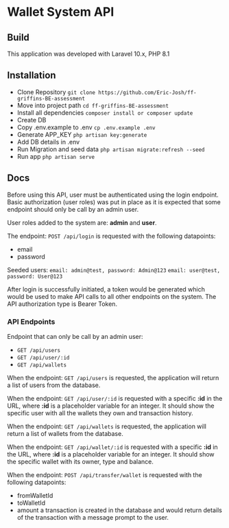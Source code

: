 # Wallet System API

## Build
This application was developed with Laravel 10.x, PHP 8.1

## Installation
* Clone Repository `git clone https://github.com/Eric-Josh/ff-griffins-BE-assessment`
* Move into project path `cd ff-griffins-BE-assessment`
* Install all dependencies `composer install or composer update`
* Create DB
* Copy .env.example to .env `cp .env.example .env`
* Generate APP_KEY `php artisan key:generate`
* Add DB details in .env
* Run Migration and seed data `php artisan migrate:refresh --seed`
* Run app `php artisan serve`

## Docs
Before using this API, user must be authenticated using the login endpoint. Basic authorization (user roles) was put in place as it is expected that some endpoint should only be call by an admin user.

User roles added to the system are: <strong>admin</strong> and <strong>user</strong>.

The endpoint: `POST /api/login` is requested with the following datapoints:
* email
* password

Seeded users: 
`email: admin@test, password: Admin@123` 
`email: user@test, password: User@123`

After login is successfully initiated, a token would be generated which would be used to make API calls to all other endpoints on the system. The API authorization type is Bearer Token.

### API Endpoints
Endpoint that can only be call by an admin user: 
* `GET /api/users` 
* `GET /api/user/:id`
* `GET /api/wallets`

When the endpoint: `GET /api/users` is requested, the application will return a list of users from the database.

When the endpoint: `GET /api/user/:id` is requested with a specific <strong>:id</strong> in the URL, where <strong>:id</strong> is a placeholder variable for an integer. It should show the specific user with all the wallets they own and transaction history.

When the endpoint: `GET /api/wallets` is requested, the application will return a list of wallets from the database.

When the endpoint: `GET /api/wallet/:id` is requested with a specific <strong>:id</strong> in the URL, where <strong>:id</strong> is a placeholder variable for an integer. It should show the specific wallet with its owner, type and balance.

When the endpoint: `POST /api/transfer/wallet` is requested with the following datapoints:
* fromWalletId
* toWalletId
* amount
a transaction is created in the database and would return details of the transaction with a message prompt to the user.